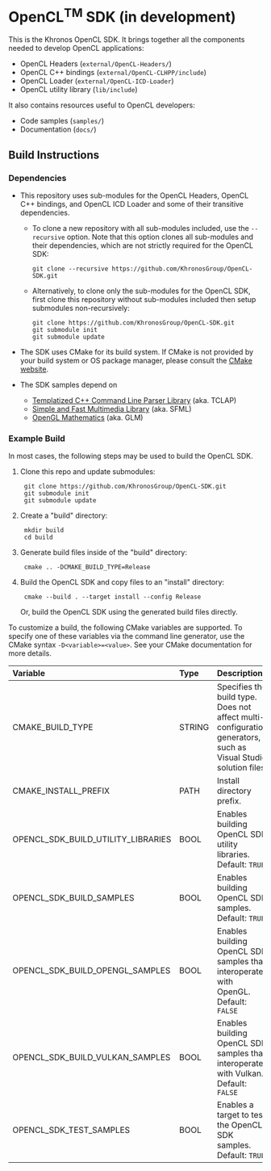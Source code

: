 # OpenCL<sup>TM</sup> SDK (in development)

This is the Khronos OpenCL SDK. It brings together all the components needed to
develop OpenCL applications:

- OpenCL Headers (`external/OpenCL-Headers/`)
- OpenCL C++ bindings (`external/OpenCL-CLHPP/include`)
- OpenCL Loader (`external/OpenCL-ICD-Loader`)
- OpenCL utility library (`lib/include`)

It also contains resources useful to OpenCL developers:

- Code samples (`samples/`)
- Documentation (`docs/`)

## Build Instructions

### Dependencies

- This repository uses sub-modules for the OpenCL Headers, OpenCL C++ bindings, and OpenCL ICD Loader and some of their transitive dependencies.

  - To clone a new repository with all sub-modules included, use the `--recursive` option. Note that this option clones all sub-modules and their dependencies, which are not strictly required for the OpenCL SDK:

        git clone --recursive https://github.com/KhronosGroup/OpenCL-SDK.git

  - Alternatively, to clone only the sub-modules for the OpenCL SDK, first clone this repository without sub-modules included then setup submodules non-recursively:

        git clone https://github.com/KhronosGroup/OpenCL-SDK.git
        git submodule init
        git submodule update

- The SDK uses CMake for its build system.
If CMake is not provided by your build system or OS package manager, please consult the [CMake website](https://cmake.org).

- The SDK samples depend on

  - [Templatized C++ Command Line Parser Library](http://tclap.sourceforge.net/) (aka. TCLAP)
  - [Simple and Fast Multimedia Library](https://www.sfml-dev.org/) (aka. SFML)
  - [OpenGL Mathematics](https://glm.g-truc.net/0.9.9/index.html) (aka. GLM)

### Example Build

In most cases, the following steps may be used to build the OpenCL SDK.

1. Clone this repo and update submodules:

        git clone https://github.com/KhronosGroup/OpenCL-SDK.git
        git submodule init
        git submodule update

2. Create a "build" directory:

        mkdir build
        cd build

3. Generate build files inside of the "build" directory:

        cmake .. -DCMAKE_BUILD_TYPE=Release

4. Build the OpenCL SDK and copy files to an "install" directory:

        cmake --build . --target install --config Release

   Or, build the OpenCL SDK using the generated build files directly.

To customize a build, the following CMake variables are supported.
To specify one of these variables via the command line generator, use the CMake syntax `-D<variable>=<value>`.
See your CMake documentation for more details.

| Variable | Type | Description |
|:---------|:-----|:------------|
| CMAKE_BUILD_TYPE | STRING | Specifies the build type.  Does not affect multi-configuration generators, such as Visual Studio solution files.
| CMAKE_INSTALL_PREFIX | PATH | Install directory prefix.
| OPENCL_SDK_BUILD_UTILITY_LIBRARIES | BOOL | Enables building OpenCL SDK utility libraries.  Default: `TRUE`
| OPENCL_SDK_BUILD_SAMPLES | BOOL | Enables building OpenCL SDK samples.  Default: `TRUE`
| OPENCL_SDK_BUILD_OPENGL_SAMPLES | BOOL | Enables building OpenCL SDK samples that interoperate with OpenGL.  Default: `FALSE`
| OPENCL_SDK_BUILD_VULKAN_SAMPLES | BOOL | Enables building OpenCL SDK samples that interoperate with Vulkan.  Default: `FALSE`
| OPENCL_SDK_TEST_SAMPLES | BOOL | Enables a target to test the OpenCL SDK samples.  Default: `TRUE`
